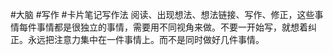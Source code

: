 #大脑 #写作 #卡片笔记写作法 
阅读、出现想法、想法链接、写作、修正，这些事情每件事情都是很独立的事情，需要用不同视角来做。不要一开始写，就想着纠正。永远把注意力集中在一件事情上。而不是同时做好几件事情。